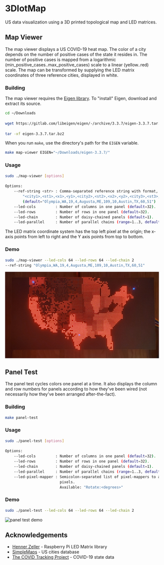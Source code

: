 # 3DIotMap

US data visualization using a 3D printed topological map and LED matrices.

## Map Viewer

The map viewer displays a US COVID-19 heat map. The color of a city depends on
the number of positive cases of the state it resides in. The number of positive
cases is mapped from a logarithmic (min_positive_cases..max_positive_cases)
scale to a linear (yellow..red) scale. The map can be transformed by supplying
the LED matrix coordinates of three reference cities, displayed in white.

### Building

The map viewer requires the
[Eigen library](http://eigen.tuxfamily.org/index.php?title=Main_Page).
To "install" Eigen, download and extract its source.

```bash
cd ~/Downloads

wget https://gitlab.com/libeigen/eigen/-/archive/3.3.7/eigen-3.3.7.tar.bz2

tar -xf eigen-3.3.7.tar.bz2
```

When you run `make`, use the directory's path for the `EIGEN` variable.

``` bash
make map-viewer EIGEN="~/Downloads/eigen-3.3.7/"
```

### Usage

```bash
sudo ./map-viewer [options]

Options:
    --ref-string <str> : Comma-separated reference string with format,
        "<city1>,<st1>,<x1>,<y1>,<city2>,<st2>,<x2>,<y2>,<city3>,<st3>,<x3>,<y3>"
        (default="Olympia,WA,19,4,Augusta,ME,109,10,Austin,TX,60,51")
    --led-cols         : Number of columns in one panel (default=32).
    --led-rows         : Number of rows in one panel (default=32).
    --led-chain        : Number of daisy-chained panels (default=1).
    --led-parallel     : Number of parallel chains (range=1..3, default=1).
```

The LED matrix coordinate system has the top left pixel at the origin; the
x-axis points from left to right and the Y axis points from top to bottom.

### Demo

```bash
sudo ./map-viewer --led-cols 64 --led-rows 64 --led-chain 2
--ref-string "Olympia,WA,19,4,Augusta,ME,109,10,Austin,TX,60,51"
```

![map viewer demo](img/map-viewer-demo.jpg)

## Panel Test

The panel test cycles colors one panel at a time. It also displays the
column and row numbers for panels according to how they've been wired (not
necessarily how they've been arranged after-the-fact).

### Building

```bash
make panel-test
```

### Usage

```bash
sudo ./panel-test [options]

Options:
    --led-cols         : Number of columns in one panel (default=32).
    --led-rows         : Number of rows in one panel (default=32).
    --led-chain        : Number of daisy-chained panels (default=1).
    --led-parallel     : Number of parallel chains (range=1..3, default=1).
    --led-pixel-mapper : Semicolon-separated list of pixel-mappers to arrange
                         pixels.
                         Available: "Rotate:<degrees>"
```

### Demo

```bash
sudo ./panel-test --led-cols 64 --led-rows 64 --led-chain 2
```

![panel test demo](img/panel-test-demo.gif)

## Acknowledgements

* [Henner Zeller](https://github.com/hzeller/rpi-rgb-led-matrix) -
Raspberry Pi LED Matrix library
* [SimpleMaps](https://simplemaps.com/data/us-cities) -
US cities database
* [The COVID Tracking Project](https://covidtracking.com/data/download) -
COVID-19 state data
